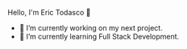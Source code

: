 Hello, I'm Eric Todasco 👋

- 🔭 I’m currently working on my next project.
- 🌱 I’m currently learning Full Stack Development.
